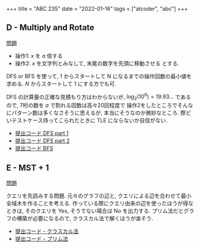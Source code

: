 +++
title = "ABC 235"
date = "2022-01-16"
tags = ["atcoder", "abc"]
+++




## D - Multiply and Rotate

[問題](https://atcoder.jp/contests/abc235/tasks/abc235_d)

- 操作1: $x$ を $a$ 倍する
- 操作2: $x$ を文字列とみなして, 末尾の数字を先頭に移動させる
とする.

DFS or BFS を使って, 1 からスタートして N になるまでの操作回数の最小値を求める. $N$ からスタートして $1$ にする方でも可.

DFS の計算量の正確な見積もり方はわからないが, $\log_2(10^6) = 19.93...$ であるので, 7桁の数を $a$ で割れる回数は高々20回程度で
操作2をしたところでそんなにパターン数は多くなさそうに思えるが, 本当にそうなのか微妙なところ.
際どいテストケース持ってこられたときに TLE にならないか自信がない.

- [提出コード DFS part 1](https://atcoder.jp/contests/abc235/submissions/28586055)
- [提出コード DFS part 2](https://atcoder.jp/contests/abc235/submissions/28586728)
- [提出コード BFS](https://atcoder.jp/contests/abc235/submissions/28586867)

## E - MST + 1

[問題](https://atcoder.jp/contests/abc235/tasks/abc235_e)

クエリを先読みする問題.
元々のグラフの辺と, クエリによる辺を合わせて最小全域木を作ることを考える.
作っている際にクエリ由来の辺を使ったほうが得なときは, そのクエリを Yes, そうでない場合は No を出力する.
プリム法だとグラフの構築が必要になるので, クラスカル法で解くほうが楽そう.

- [提出コード - クラスカル法](https://atcoder.jp/contests/abc235/submissions/28590106)
- [提出コード - プリム法](https://atcoder.jp/contests/abc235/submissions/28590989)
